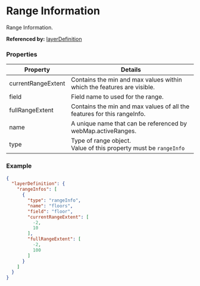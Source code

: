 # Range Information

Range Information.

**Referenced by:** [layerDefinition](layerDefinition.md)

### Properties

| Property | Details
| --- | ---
| currentRangeExtent | Contains the min and max values within which the features are visible.
| field | Field name to used for the range.
| fullRangeExtent | Contains the min and max values of all the features for this rangeInfo.
| name | A unique name that can be referenced by webMap.activeRanges.
| type | Type of range object.<br>Value of this property must be `rangeInfo`


### Example

```json
{
  "layerDefinition": {
    "rangeInfos": [
      {
        "type": "rangeInfo",
        "name": "floors",
        "field": "floor",
        "currentRangeExtent": [
          -2,
          10
        ],
        "fullRangeExtent": [
          -2,
          100
        ]
      }
    ]
  }
}
```

